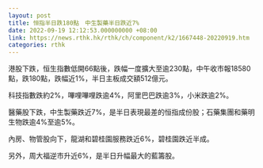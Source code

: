 ```yaml
---
layout: post
title: 恒指半日跌180點　中生製藥半日跌近7%
date: 2022-09-19 12:12:53.000000000 +08:00
link: https://news.rthk.hk/rthk/ch/component/k2/1667448-20220919.htm
categories: rthk
---
```


港股下跌，恒生指數低開66點後，跌幅一度擴大至逾230點，中午收市報18580點，跌180點，跌幅近1%，半日主板成交額512億元。

科技指數跌約2%，嗶哩嗶哩跌逾4%，阿里巴巴跌逾3%，小米跌逾2%。

醫藥股下跌，中生製藥跌近7%，是半日表現最差的恒指成份股；石藥集團和藥明生物跌逾4%至逾5%。

內房、物管股向下，龍湖和碧桂園服務跌近6%，碧桂園跌近半成。

另外，周大福逆市升近6%，是半日升幅最大的藍籌股。

